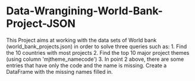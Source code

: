 # Data-Wrangining-World-Bank-Project-JSON
This Project aims at working with the data sets of World bank (world_bank_projects.json) in order to solve three queries such as:  1. Find the 10 countries with most projects 2. Find the top 10 major project themes (using column 'mjtheme_namecode') 3. In point 2 above, there are some entries that have only the code and the name is missing. Create a DataFrame with the missing names filled in.
